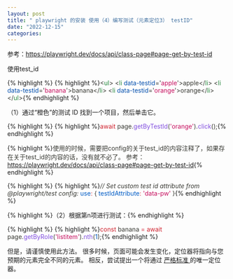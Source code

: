 ```yaml
---
layout: post
title: " playwright 的安装 使用（4）编写测试（元素定位3） testID"
date: "2022-12-15"
categories: 
---
```

<p>参考：<a href="https://playwright.dev/docs/api/class-page#page-get-by-test-id">https://playwright.dev/docs/api/class-page#page-get-by-test-id</a></p>

<p>使用test_id</p>

{% highlight %}
{% highlight %}<span style="color:#393a34"><span style="color:#393a34">&lt;</span><span style="color:#22863a">ul</span><span style="color:#393a34">&gt;</span>
</span><span style="color:#393a34">  <span style="color:#393a34">&lt;</span><span style="color:#22863a">li</span><span style="color:#22863a"> </span><span style="color:#0550ae">data-testid</span><span style="color:#393a34">=</span><span style="color:#393a34">&#39;</span><span style="color:#c6105f">apple</span><span style="color:#393a34">&#39;</span><span style="color:#393a34">&gt;</span>apple<span style="color:#393a34">&lt;/</span><span style="color:#22863a">li</span><span style="color:#393a34">&gt;</span>
</span><span style="color:#393a34">  <span style="color:#393a34">&lt;</span><span style="color:#22863a">li</span><span style="color:#22863a"> </span><span style="color:#0550ae">data-testid</span><span style="color:#393a34">=</span><span style="color:#393a34">&#39;</span><span style="color:#c6105f">banana</span><span style="color:#393a34">&#39;</span><span style="color:#393a34">&gt;</span>banana<span style="color:#393a34">&lt;/</span><span style="color:#22863a">li</span><span style="color:#393a34">&gt;</span>
</span><span style="color:#393a34">  <span style="color:#393a34">&lt;</span><span style="color:#22863a">li</span><span style="color:#22863a"> </span><span style="color:#0550ae">data-testid</span><span style="color:#393a34">=</span><span style="color:#393a34">&#39;</span><span style="color:#c6105f">orange</span><span style="color:#393a34">&#39;</span><span style="color:#393a34">&gt;</span>orange<span style="color:#393a34">&lt;/</span><span style="color:#22863a">li</span><span style="color:#393a34">&gt;</span>
</span><span style="color:#393a34"><span style="color:#393a34">&lt;/</span><span style="color:#22863a">ul</span><span style="color:#393a34">&gt;</span></span>{% endhighlight %}

<p>（1）通过&ldquo;橙色&rdquo;的测试 ID 找到一个项目，然后单击它。</p>

{% highlight %}
{% highlight %}<span style="color:#393a34"><span style="color:#cf222e">await</span> page<span style="color:#393a34">.</span><span style="color:#8250df">getByTestId</span><span style="color:#393a34">(</span><span style="color:#c6105f">&#39;orange&#39;</span><span style="color:#393a34">)</span><span style="color:#393a34">.</span><span style="color:#8250df">click</span><span style="color:#393a34">(</span><span style="color:#393a34">)</span><span style="color:#393a34">;</span></span>{% endhighlight %}

<p>{% highlight %}<span style="color:#393a34"><span style="color:#393a34">使用的时候，需要把config的关于test_id的内容注释了，如果存在关于test_id的内容的话，没有就不必了。 参考：<a href="https://playwright.dev/docs/api/class-page#page-get-by-test-id">https://playwright.dev/docs/api/class-page#page-get-by-test-id</a></span></span>{% endhighlight %}</p>

{% highlight %}
{% highlight %}<span style="color:#393a34"><em>// Set custom test id attribute from @playwright/test config:</em>
</span><span style="color:#393a34"><span style="color:#005cc5">use</span><span style="color:#d73a49">:</span> <span style="color:#393a34">{</span>
</span><span style="color:#393a34">  <span style="color:#005cc5">testIdAttribute</span><span style="color:#d73a49">:</span> <span style="color:#c6105f">&#39;data-pw&#39;</span>
</span><span style="color:#393a34"><span style="color:#393a34">}</span></span>{% endhighlight %}

<p>{% highlight %}（2）根据第n项进行测试：{% endhighlight %}</p>

{% highlight %}
{% highlight %}<span style="color:#393a34"><span style="color:#cf222e">const</span> banana <span style="color:#d73a49">=</span> <span style="color:#cf222e">await</span> page<span style="color:#393a34">.</span><span style="color:#8250df">getByRole</span><span style="color:#393a34">(</span><span style="color:#c6105f">&#39;listitem&#39;</span><span style="color:#393a34">)</span><span style="color:#393a34">.</span><span style="color:#8250df">nth</span><span style="color:#393a34">(</span><span style="color:#005cc5">1</span><span style="color:#393a34">)</span><span style="color:#393a34">;</span></span>{% endhighlight %}

<p>但是，请谨慎使用此方法。 很多时候，页面可能会发生变化，定位器将指向与您预期的元素完全不同的元素。 相反，尝试提出一个将通过 <a href="https://playwright.dev/docs/locators#strictness">严格标准 </a>的唯一定位器。</p>

<p>&nbsp;</p>

<p>&nbsp;</p>

